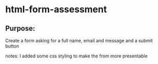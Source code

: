 # html-form-assessment

## Purpose:
Create a form asking for a full name, email and message and a submit button

notes: I added some css styling to make the from more presentable
